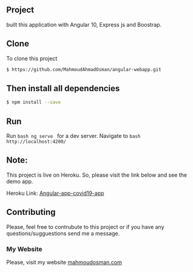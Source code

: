 ## Project
 built this application with Angular 10, Express js and Boostrap.
## Clone
To clone this project 
```bash
$ https://github.com/MahmoudAhmadOsman/angular-webapp.git
```

## Then install all dependencies

```bash
$ npm install --save
```
## Run
Run ```bash ng serve ``` for a dev server. Navigate to ```bash http://localhost:4200/ ```


## Note: 
This project is live on Heroku. So, please visit the link below and see the demo app.

Heroku Link:  [Angular-app-covid19-app](https://mycovid19.herokuapp.com/home)


## Contributing
Please, feel free to contrubute to this project or if you have any questions/sugguestions send me a message. 

### My Website
 Please, visit my website
[mahmoudosman.com](https://www.mahmoudosman.com/)
